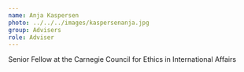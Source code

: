 ```yaml
---
name: Anja Kaspersen
photo: ../../../images/kaspersenanja.jpg
group: Advisers
role: Adviser
---
```


Senior Fellow at the Carnegie Council for Ethics in International Affairs
